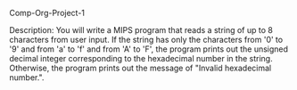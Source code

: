 Comp-Org-Project-1

Description:
You will write a MIPS program that reads a string of up to 8 characters from user input. If
the string has only the characters from '0' to '9' and from 'a' to 'f' and from 'A' to 'F', the
program prints out the unsigned decimal integer corresponding to the hexadecimal number
in the string. Otherwise, the program prints out the message of "Invalid hexadecimal
number.".
